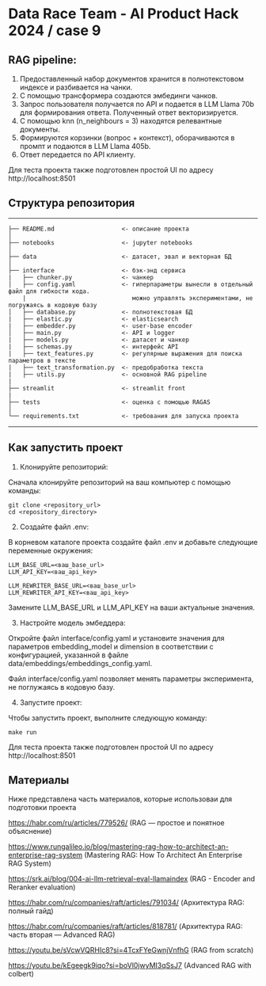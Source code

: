# Data Race Team - AI Product Hack 2024 / case 9

## RAG pipeline:

1) Предоставленный набор документов хранится в полнотекстовом индексе и разбивается на чанки.
2) С помощью трансформера создаются эмбединги чанков.
3) Запрос пользователя получается по API и подается в LLM Llama 70b для формирования ответа. Полученный ответ векторизируется.
4) С помощью knn (n_neighbours = 3) находятся релевантные документы.
5) Формируются корзинки (вопрос + контекст), оборачиваются в промпт и подаются в LLM Llama 405b.
6) Ответ передается по API клиенту.

Для теста проекта также подготовлен простой UI по адресу http://localhost:8501

## Структура репозитория
------------

    ├── README.md                   <- описание проекта
    │
    ├── notebooks                   <- jupyter notebooks
    │
    ├── data                        <- датасет, эвал и векторная БД
    │
    ├── interface                   <- бэк-энд сервиса
    |   ├── chunker.py              <- чанкер
    │   ├── config.yaml             <- гиперпараметры вынесли в отдельный файл для гибкости кода.
        |                              можно управлять экспериментами, не погружаясь в кодовую базу 
    │   ├── database.py             <- полнотекстовая БД 
    |   ├── elastic.py              <- elasticsearch
    |   ├── embedder.py             <- user-base encoder
    │   ├── main.py                 <- API и logger 
    |   ├── models.py               <- датасет и чанкер
    |   ├── schemas.py              <- интерфейс API
    |   ├── text_features.py        <- регулярные выражения для поиска параметров в тексте 
    |   ├── text_transformation.py  <- предобработка текста
    |   ├── utils.py                <- основной RAG pipeline
    |
    ├── streamlit                   <- streamlit front
    |
    ├── tests                       <- оценка с помощью RAGAS
    │
    └── requirements.txt            <- требования для запуска проекта

--------

## Как запустить проект 

1. Клонируйте репозиторий:

Сначала клонируйте репозиторий на ваш компьютер с помощью команды:

    git clone <repository_url>
    cd <repository_directory>

2. Создайте файл .env:

В корневом каталоге проекта создайте файл .env и добавьте следующие переменные окружения:

    LLM_BASE_URL=<ваш_base_url>
    LLM_API_KEY=<ваш_api_key>

    LLM_REWRITER_BASE_URL=<ваш_base_url>
    LLM_REWRITER_API_KEY=<ваш_api_key>

Замените LLM_BASE_URL и LLM_API_KEY на ваши актуальные значения.

3. Настройте модель эмбеддера:

Откройте файл interface/config.yaml и установите значения для параметров embedding_model и dimension в соответствии с конфигурацией, указанной в файле data/embeddings/embeddings_config.yaml.

Файл interface/config.yaml позволяет менять параметры эксперимента, не поглужаясь в кодовую базу. 

 
4. Запустите проект:

Чтобы запустить проект, выполните следующую команду:

    make run

Для теста проекта также подготовлен простой UI по адресу http://localhost:8501


## Материалы 
Ниже представлена часть материалов, которые использоваи для подготовки проекта

https://habr.com/ru/articles/779526/ (RAG — простое и понятное объяснение)

https://www.rungalileo.io/blog/mastering-rag-how-to-architect-an-enterprise-rag-system (Mastering RAG: How To Architect An Enterprise RAG System)

https://srk.ai/blog/004-ai-llm-retrieval-eval-llamaindex (RAG - Encoder and Reranker evaluation)

https://habr.com/ru/companies/raft/articles/791034/ (Архитектура RAG: полный гайд)

https://habr.com/ru/companies/raft/articles/818781/ (Архитектура RAG: часть вторая — Advanced RAG)

https://youtu.be/sVcwVQRHIc8?si=4TcxFYeGwnjVnfhG (RAG from scratch)

https://youtu.be/kEgeegk9iqo?si=boVl0jwyMI3qSsJ7 (Advanced RAG with colbert)
